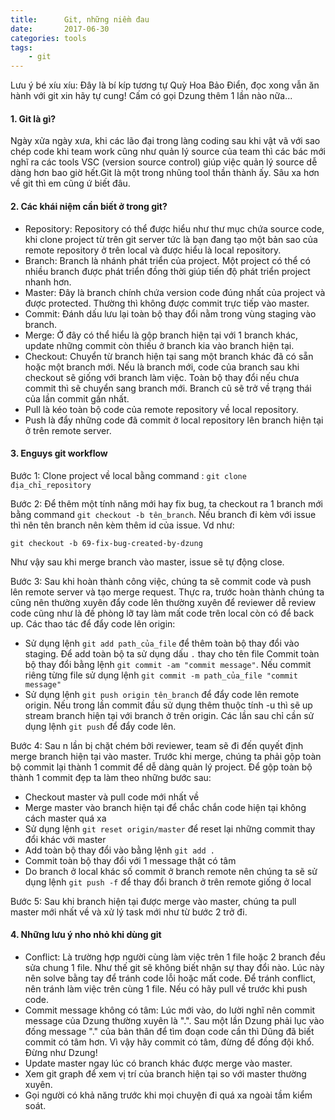```yaml
---
title:      Git, những niềm đau
date:       2017-06-30
categories: tools
tags:
    - git
---
```

Lưu ý bé xíu xíu: Đây là bí kíp tương tự Quỳ Hoa Bảo Điển, đọc xong vẫn ăn hành với git xin hãy tự cung! Cấm có gọi 
Dzung thêm 1 lần nào nữa...
<!--more-->
#### 1. Git là gì?
Ngày xửa ngày xưa, khi các lão đại trong làng coding sau khi vật vã với sao chép code khi team work cũng như 
quản lý source của team thì các bác mới nghĩ ra các tools VSC (version source control) giúp việc quản lý source dễ 
dàng hơn bao giờ hết.Git là một trong nhũng tool thần thành ấy. Sâu xa hơn về git thì em cũng ứ biết đâu.

#### 2. Các khái niệm cần biết ở trong git?

- Repository: Repository có thể được hiểu như thư mục chứa source code, khi clone project từ trên git server tức là 
    bạn đang tạo một bản sao của remote repository ở trên local và được hiểu là local repository.
- Branch: Branch là nhánh phát triển của project. Một project có thể có nhiều branch được phát triển đồng thời giúp 
    tiến độ phát triển project nhanh hơn.
- Master: Đây là branch chính chứa version code đúng nhất của project và được protected. Thường thì không được 
    commit trực tiếp vào master.
- Commit: Đánh dấu lưu lại toàn bộ thay đổi nằm trong vùng staging vào branch.
- Merge: Ở đây có thể hiểu là gộp branch hiện tại với 1 branch khác, update những commit còn thiếu ở branch kia vào
     branch hiện tại.
- Checkout: Chuyển từ branch hiện tại sang một branch khác đã có sẵn hoặc một branch mới. Nếu là branch mới, code 
    của branch sau khi checkout sẽ giống với branch làm việc. Toàn bộ thay đổi nếu chưa commit thì sẽ chuyển sang branch
    mới. Branch cũ sẽ trở về trạng thái của lần commit gần nhất.
- Pull là kéo toàn bộ code của remote repository về local repository.
- Push là đẩy những code đã commit ở local repository lên branch hiện tại ở trên remote server.

#### 3. Enguys git workflow
Bước 1: Clone project về local bằng command : `git clone địa_chỉ_repository`

Bước 2: Để thêm một tính năng mới hay fix bug, ta checkout ra 1 branch mới bằng command `git checkout -b tên_branch`.
Nếu branch đi kèm với issue thì nên tên branch nên kèm thêm id của issue. Vd như:
```
git checkout -b 69-fix-bug-created-by-dzung
```
Như vậy sau khi merge branch vào master, issue sẽ tự động close.

Bước 3: Sau khi hoàn thành công việc, chúng ta sẽ commit code và push lên remote server và tạo merge request. 
Thực ra, trước hoàn thành chúng ta cũng nên thường xuyên đẩy code lên thường xuyên để reviewer dễ review code
cũng như là đề phòng lỡ tay làm mất code trên local còn có để back up. Các thao tác để đẩy code lên origin:

- Sử dụng lệnh `git add path_của_file` để thêm toàn bộ thay đổi vào staging. Để add toàn bộ ta sử dụng dấu `.` thay 
    cho tên file
     Commit toàn bộ thay đổi bằng lệnh `git commit -am "commit message"`. Nếu commit riêng từng file sử dụng lệnh 
    `git commit -m path_của_file "commit message"`
- Sử dụng lệnh `git push origin tên_branch` để đẩy code lên remote origin. Nếu trong lần commit đầu sử dụng thêm 
    thuộc tính -u thì sẽ up stream branch hiện tại với branch ở trên origin. Các lần sau chỉ cần sử dụng lệnh `git push`
    để đẩy code lên. 
    
Bước 4: Sau n lần bị chặt chém bởi reviewer, team sẽ đi đến quyết định merge branch hiện tại vào master. Trước khi merge,
chúng ta phải gộp toàn bộ commit lại thành 1 commit để dễ dàng quản lý project. Để gộp toàn bộ thành 1 commit 
đẹp ta làm theo những bước sau:
 
- Checkout master và pull code mới nhất về 
- Merge master vào branch hiện tại để chắc chắn code hiện tại không cách master quá xa 
- Sử dụng lệnh `git reset origin/master` để reset lại những commit thay đổi khác với master
- Add toàn bộ thay đổi vào bằng lệnh `git add .`
- Commit toàn bộ thay đổi với 1 message thật có tâm 
- Do branch ở local khác số commit ở branch remote nên chúng ta sẽ sử dụng lệnh `git push -f` để thay đổi 
    branch ở trên remote giống ở local

Bước 5: Sau khi branch hiện tại được merge vào master, chúng ta pull master mới nhất về và xử lý task mới như 
từ bước 2 trở đi.
    
#### 4. Những lưu ý nho nhỏ khi dùng git  

- Conflict: Là trường hợp người cùng làm việc trên 1 file hoặc 2 branch đều sửa chung 1 file. Như thế git sẽ
không biết nhận sự thay đổi nào. Lúc này nên solve bằng tay để tránh code lỗi hoặc mất code. Để tránh conflict,
nên tránh làm việc trên cùng 1 file. Nếu có hãy pull về trước khi push code.
- Commit message không có tâm: Lúc mới vào, do lười nghĩ nên commit message của Dzung thường xuyên là ".". Sau 
một lần Dzung phải lục vào đống message "." của bản thân để tìm đoạn code  cần thì Dũng đã biết commit có tâm 
hơn. Vì vậy hãy commit có tâm, đừng để đồng đội khổ. Đừng như Dzung!
- Update master ngay lúc có branch khác được merge vào master.
- Xem git graph để xem vị trí của branch hiện tại so với master thường xuyên.
- Gọi người có khả năng trước khi mọi chuyện đi quá xa ngoài tầm kiểm soát.
